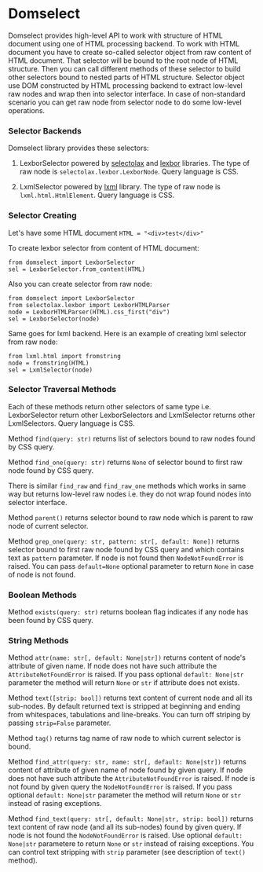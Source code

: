 # Domselect

Domselect provides high-level API to work with structure of HTML document using one of HTML processing backend.
To work with HTML document you have to create so-called selector object from raw content of HTML document.
That selector will be bound to the root node of HTML structure. Then you can call different methods of these selector
to build other selectors bound to nested parts of HTML structure. Selector object use DOM constructed by HTML processing
backend to extract low-level raw nodes and wrap then into selector interface. In case of non-standard scenario you can
get raw node from selector node to do some low-level operations.

### Selector Backends

Domselect library provides these selectors:

1. LexborSelector powered by [selectolax](https://github.com/rushter/selectolax)
    and [lexbor](https://github.com/lexbor/lexbor) libraries. The type of raw node is `selectolax.lexbor.LexborNode`.
    Query language is CSS.

2. LxmlSelector powered by [lxml](https://github.com/lxml/lxml) library. The type of raw node is `lxml.html.HtmlElement`.
    Query language is CSS.

### Selector Creating

Let's have some HTML document `HTML = "<div>test</div>"`

To create lexbor selector from content of HTML document:

```
from domselect import LexborSelector
sel = LexborSelector.from_content(HTML)
```

Also you can create selector from raw node:

```
from domselect import LexborSelector
from selectolax.lexbor import LexborHTMLParser
node = LexborHTMLParser(HTML).css_first("div")
sel = LexborSelector(node)
```

Same goes for lxml backend. Here is an example of creating lxml selector from raw node:

```
from lxml.html import fromstring
node = fromstring(HTML)
sel = LxmlSelector(node)
```

### Selector Traversal Methods

Each of these methods return other selectors of same type i.e. LexborSelector return
other LexborSelectors and LxmlSelector returns other LxmlSelectors. Query language is CSS.

Method `find(query: str)` returns list of selectors bound to raw nodes found by CSS query.

Method `find_one(query: str)` returns `None` of selector bound to first raw node found by CSS query.

There is similar `find_raw` and `find_raw_one` methods which works in same way but returns low-level raw nodes
i.e. they do not wrap found nodes into selector interface.

Method `parent()` returns selector bound to raw node which is parent to raw node of current selector.

Method `grep_one(query: str, pattern: str[, default: None])` returns selector bound to first raw node
found by CSS query and which contains text as `pattern` parameter. If node is not found then
`NodeNotFoundError` is raised. You can pass `default=None` optional parameter to return `None` in case
of node is not found.

### Boolean Methods

Method `exists(query: str)` returns boolean flag indicates if any node has been found by CSS query.

### String Methods

Method `attr(name: str[, default: None|str])` returns content of node's attribute of given name.
If node does not have such attribute the `AttributeNotFoundError` is raised. If you pass optional
`default: None|str` parameter the method will return `None` or `str` if attribute does not exists.

Method `text([strip: bool])` returns text content of current node and all its sub-nodes. By default
returned text is stripped at beginning and ending from whitespaces, tabulations and line-breaks. You
can turn off striping by passing `strip=False` parameter.

Method `tag()` returns tag name of raw node to which current selector is bound.

Method `find_attr(query: str, name: str[, default: None|str])` returns content of attribute of given name of node
found by given query.  If node does not have such attribute the `AttributeNotFoundError` is raised.
If node is not found by given query the `NodeNotFoundError` is raised. If you pass optional
`default: None|str` parameter the method will return `None` or `str` instead of rasing exceptions.

Method `find_text(query: str[, default: None|str, strip: bool])` returns text content of raw node (and all its
sub-nodes) found by given query. If node is not found the `NodeNotFoundError` is raised. Use optional `default: None|str`
parametere to return `None` or `str` instead of raising exceptions. You can control text stripping with `strip`
parameter (see description of `text()` method).
